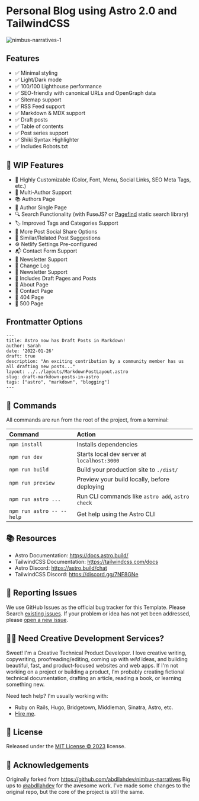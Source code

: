 # Personal Blog using Astro 2.0 and TailwindCSS

![nimbus-narratives-1](https://github.com/malachaifrazier/astro-narratives/assets/11673834/8e482adb-d1aa-424c-94d3-b8f930f7e67d)

## Features
- ✅ Minimal styling
- ✅ Light/Dark mode
- ✅ 100/100 Lighthouse performance
- ✅ SEO-friendly with canonical URLs and OpenGraph data
- ✅ Sitemap support
- ✅ RSS Feed support
- ✅ Markdown & MDX support
- ✅ Draft posts
- ✅ Table of contents
- ✅ Post series support
- ✅ Shiki Syntax Highlighter
- ✅ Includes Robots.txt

## 🔑 WIP Features
- 🎨 Highly Customizable (Color, Font, Menu, Social Links, SEO Meta Tags, etc.)
- 👥 Multi-Author Support
- 📚 Authors Page
- 👤 Author Single Page
- 🔍 Search Functionality (with FuseJS? or [Pagefind](https://pagefind.app/) static search library)
- 🏷️ Improved Tags and Categories Support
- 📲 More Post Social Share Options
- 🔗 Similar/Related Post Suggestions
- ⚙️ Netlify Settings Pre-configured
- 📬 Contact Form Support
- 📝 Newsletter Support
- 📝 Change Log
- 📝 Newsletter Support
- 📝 Includes Draft Pages and Posts
- 📄 About Page
- 📄 Contact Page
- 📄 404 Page
- 📄 500 Page

## Frontmatter Options
```
---
title: Astro now has Draft Posts in Markdown!
author: Sarah
date: '2022-01-26'
draft: true
description: "An exciting contribution by a community member has us all drafting new posts..."
layout: ../../layouts/MarkdownPostLayout.astro
slug: draft-markdown-posts-in-astro
tags: ["astro", "markdown", "blogging"]
---
```

## 🧞 Commands
All commands are run from the root of the project, from a terminal:

| Command                   | Action                                           |
| :------------------------ | :----------------------------------------------- |
| `npm install`             | Installs dependencies                            |
| `npm run dev`             | Starts local dev server at `localhost:3000`      |
| `npm run build`           | Build your production site to `./dist/`          |
| `npm run preview`         | Preview your build locally, before deploying     |
| `npm run astro ...`       | Run CLI commands like `astro add`, `astro check` |
| `npm run astro -- --help` | Get help using the Astro CLI                     |


## 📚 Resources
  - Astro Documentation: https://docs.astro.build/
  - TailwindCSS Documentation: https://tailwindcss.com/docs
  - Astro Discord: https://astro.build/chat
  - TailwindCSS Discord: https://discord.gg/7NF8GNe

## 🐞 Reporting Issues
We use GitHub Issues as the official bug tracker for this Template. Please Search [existing issues](https://github.com/malachaifrazier/astro-narratives/issues).
If your problem or idea has not yet been addressed, please [open a new issue](https://github.com/malachaifrazier/astro-narratives/issues).

## 👨‍💻 Need Creative Development Services?
Sweet! I'm a Creative Technical Product Developer. I love creative writing, copywriting, proofreading/editing, coming up with *wild* ideas, and building beautiful, fast, and product-focused websites and web apps.
If I'm not working on a project or building a product, I'm probably creating fictional technical documentation, drafting an article, reading a book, or learning something new.

Need tech help? I'm usually working with:
 - Ruby on Rails, Hugo, Bridgetown, Middleman, Sinatra, Astro, etc.
 - [Hire me](https://noonthirty.one).

## 📝 License
Released under the [MIT License © 2023](https://github.com/malachaifrazier/astro-narratives/blob/main/LICENSE) license.

## 🙏 Acknowledgements
Originally forked from https://github.com/abdllahdev/nimbus-narratives Big ups to [@abdllahdev](https://github.com/abdllahdev/)
for the awesome work. I've made some changes to the original repo, but the core of the project is still the same.
